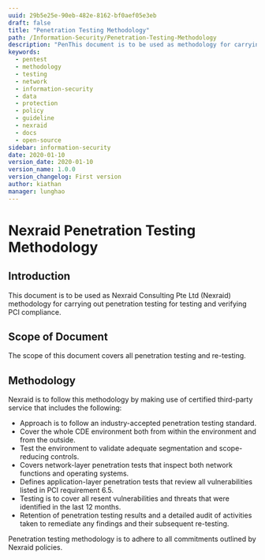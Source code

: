 ```yaml
---
uuid: 29b5e25e-90eb-482e-8162-bf0aef05e3eb
draft: false
title: "Penetration Testing Methodology"
path: /Information-Security/Penetration-Testing-Methodology
description: "PenThis document is to be used as methodology for carrying out penetration testing for testing and verifying PCI compliance."
keywords: 
  - pentest
  - methodology
  - testing
  - network
  - information-security
  - data
  - protection
  - policy
  - guideline
  - nexraid
  - docs
  - open-source
sidebar: information-security
date: 2020-01-10
version_date: 2020-01-10
version_name: 1.0.0
version_changelog: First version
author: kiathan
manager: lunghao
---
```


# Nexraid Penetration Testing Methodology
## Introduction
This document is to be used as Nexraid Consulting Pte Ltd (Nexraid) methodology for carrying out penetration testing for testing and verifying PCI compliance.


## Scope of Document
The scope of this document covers all penetration testing and re-testing.


## Methodology
Nexraid is to follow this methodology by making use of certified third-party service that includes the following: 

* Approach is to follow an industry-accepted penetration testing standard. 
* Cover the whole CDE environment both from within the environment and from the outside.  
* Test the environment to validate adequate segmentation and scope-reducing controls. 
* Covers network-layer penetration tests that inspect both network functions and operating systems. 
* Defines application-layer penetration tests that review all vulnerabilities listed in PCI requirement 6.5. 
* Testing is to cover all resent vulnerabilities and threats that were identified in the last 12 months. 
* Retention of penetration testing results and a detailed audit of activities taken to remediate any findings and their subsequent re-testing.

Penetration testing methodology is to adhere to all commitments outlined by Nexraid policies.
